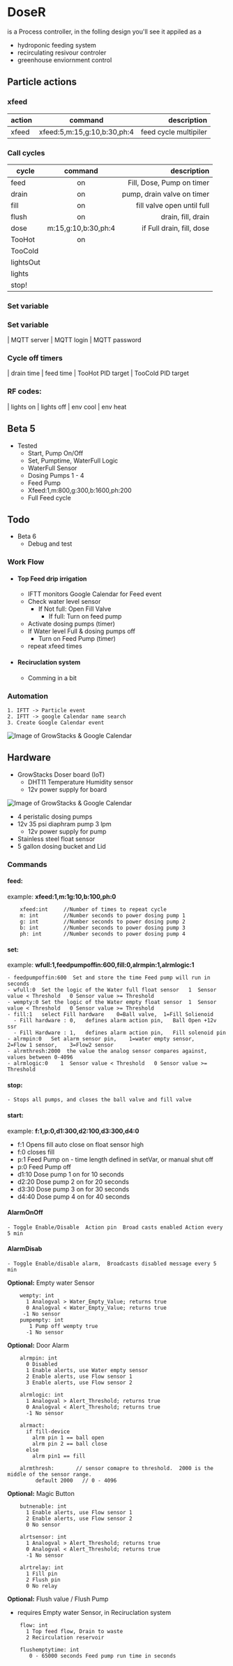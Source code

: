 # DoseR
is a Process controller, 
in the folling design you'll see it appiled as a 
* hydroponic feeding system 
* recirculating resivour controler
* greenhouse enviornment control

## Particle actions
### xfeed
|  action |  command |  description |
| -------- | :----------: | --------: |
|      xfeed | xfeed:5,m:15,g:10,b:30,ph:4 | feed cycle multipiler | 

###    Call cycles
|  cycle |  command |  description |
| -------- | :----------: | --------: |
|       feed | on    |Fill, Dose, Pump on timer |
|       drain| on    |pump, drain valve on timer |
|       fill | on    | fill valve open until full |
|       flush| on    |drain, fill, drain |
|       dose | m:15,g:10,b:30,ph:4 | if Full drain, fill, dose |
|       TooHot| on  | |
|       TooCold|    | |
|       lightsOut|  | |
|       lights|     | |
|       stop!|      | |
###    Set variable







###    Set variable
|        MQTT server
|        MQTT login
|        MQTT password
###    Cycle off timers
|          drain time
|          feed time
|          TooHot PID  target
|          TooCold PID  target
###    RF codes:
|         lights on
|         lights off
|         env cool
|         env heat


## Beta 5
 - Tested
   - Start, Pump On/Off
   - Set, Pumptime, WaterFull Logic
   - WaterFull Sensor
   - Dosing Pumps 1 - 4
   - Feed Pump
   - Xfeed:1,m:800,g:300,b:1600,ph:200
   - Full Feed cycle
## Todo
 - Beta 6
   - Debug and test 

   
### Work Flow
- #### Top Feed drip irrigation
  - IFTT monitors Google Calendar for Feed event
  - Check water level sensor
    - If Not full: Open Fill Valve
      - If full: Turn on feed pump
  - Activate dosing pumps (timer)
  - If Water level Full & dosing pumps off
    - Turn on Feed Pump (timer)
  - repeat xfeed times
- #### Reciruclation system
  - Comming in a bit


### Automation
````
1. IFTT -> Particle event
2. IFTT -> google Calendar name search
3. Create Google Calendar event
````

![Image of GrowStacks & Google Calendar](https://github.com/Flyguy86/DoseR/blob/master/google%20Calendar%20dosing.png)


## Hardware
- GrowStacks Doser board (IoT) 
  - DHT11 Temperature Humidity sensor
  - 12v power supply for board

![Image of GrowStacks & Google Calendar](https://github.com/Flyguy86/DoseR/blob/master/BreakoutBoardV8.png)

- 4 peristalic dosing pumps
- 12v 35 psi diaphram pump 3 lpm
  - 12v power supply for pump
- Stainless steel float sensor
- 5 gallon dosing bucket and Lid
   

### Commands
#### feed: 
example: **xfeed:1,m:1g:10,b:100,ph:0**
````  
    xfeed:int     //Number of times to repeat cycle
    m: int        //Number seconds to power dosing pump 1
    g: int        //Number seconds to power dosing pump 2
    b: int        //Number seconds to power dosing pump 3
    ph: int       //Number seconds to power dosing pump 4
````

#### set:
example: **wfull:1,feedpumpoffin:600,fill:0,alrmpin:1,alrmlogic:1**

    - feedpumpoffin:600  Set and store the time Feed pump will run in seconds
    - wfull:0  Set the logic of the Water full float sensor   1  Sensor value < Threshold   0 Sensor value >= Threshold
    - wempty:0 Set the logic of the Water empty float sensor  1  Sensor value < Threshold   0 Sensor value >= Threshold
    - fill:1   select Fill hardware    0=Ball valve,  1=Fill Solienoid
      - Fill hardware : 0,   defines alarm action pin,   Ball Open +12v ssr
      - Fill Hardware : 1,   defines alarm action pin,   Fill solenoid pin
    - alrmpin:0   Set alarm sensor pin,    1=water empty sensor,     2=Flow 1 sensor,    3=Flow2 sensor
    - alrmthresh:2000  the value the analog sensor compares against, values between 0-4096
    - alrmlogic:0    1  Sensor value < Threshold   0 Sensor value >= Threshold

#### stop:
    - Stops all pumps, and closes the ball valve and fill valve

#### start:
example: **f:1,p:0,d1:300,d2:100,d3:300,d4:0**
  - f:1 Opens fill  auto close on float sensor high
  - f:0 closes fill
  - p:1 Feed Pump on  - time length defined in setVar, or manual shut off
  - p:0 Feed Pump off
  - d1:10 Dose pump 1 on for 10 seconds
  - d2:20 Dose pump 2 on for 20 seconds
  - d3:30 Dose pump 3 on for 30 seconds
  - d4:40 Dose pump 4 on for 40 seconds

#### AlarmOnOff
    - Toggle Enable/Disable  Action pin  Broad casts enabled Action every 5 min
#### AlarmDisab   
    - Toggle Enable/disable alarm,  Broadcasts disabled message every 5 min


**Optional:** Empty water Sensor
````
    wempty: int
      1 Analogval > Water_Empty_Value; returns true
      0 Analogval < Water_Empty_Value; returns true
     -1 No sensor
    pumpempty: int
       1 Pump off wempty true
      -1 No sensor
````

**Optional:** Door Alarm
````
    alrmpin: int
      0 Disabled
      1 Enable alerts, use Water empty sensor 
      2 Enable alerts, use Flow sensor 1 
      3 Enable alerts, use Flow sensor 2
      
    alrmlogic: int
      1 Analogval > Alert_Threshold; returns true
      0 Analogval < Alert_Threshold; returns true
      -1 No sensor
      
    alrmact:
      if fill-device
        alrm pin 1 == ball open
        alrm pin 2 == ball close
      else
        alrm pin1 == fill

    alrmthresh:       // sensor comapre to threshold.  2000 is the middle of the sensor range.
         default 2000   // 0 - 4096

````

**Optional:** Magic Button
````
    butnenable: int
      1 Enable alerts, use Flow sensor 1
      2 Enable alerts, use Flow sensor 2
      0 No sensor
      
    alrtsensor: int
      1 Analogval > Alert_Threshold; returns true
      0 Analogval < Alert_Threshold; returns true
      -1 No sensor
      
    alrtrelay: int
      1 Fill pin
      2 Flush pin
      0 No relay
````

**Optional:** Flush value / Flush Pump 
- requires Empty water Sensor, in Reciruclation system 
````
    flow: int 
      1 Top feed flow, Drain to waste
      2 Recirculation reservoir

    flushemptytime: int
       0 - 65000 seconds Feed pump run time in seconds

````

